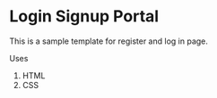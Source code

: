 # Login Signup Portal

This is a sample template for register and log in page.

Uses 
  1. HTML
  2. CSS

